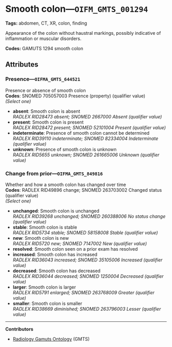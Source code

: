 # Smooth colon—`OIFM_GMTS_001294`

**Tags:** abdomen, CT, XR, colon, finding

Appearance of the colon without haustral markings, possibly indicative of inflammation or muscular disorders.

**Codes:** GAMUTS 1294 smooth colon

## Attributes

### Presence—`OIFMA_GMTS_644521`

Presence or absence of smooth colon  
**Codes**: SNOMED 705057003 Presence (property) (qualifier value)  
*(Select one)*

- **absent**: Smooth colon is absent  
_RADLEX RID28473 absent; SNOMED 2667000 Absent (qualifier value)_
- **present**: Smooth colon is present  
_RADLEX RID28472 present; SNOMED 52101004 Present (qualifier value)_
- **indeterminate**: Presence of smooth colon cannot be determined  
_RADLEX RID39110 indeterminate; SNOMED 82334004 Indeterminate (qualifier value)_
- **unknown**: Presence of smooth colon is unknown  
_RADLEX RID5655 unknown; SNOMED 261665006 Unknown (qualifier value)_

### Change from prior—`OIFMA_GMTS_849816`

Whether and how a smooth colon has changed over time  
**Codes**: RADLEX RID49896 change; SNOMED 263703002 Changed status (qualifier value)  
*(Select one)*

- **unchanged**: Smooth colon is unchanged  
_RADLEX RID39268 unchanged; SNOMED 260388006 No status change (qualifier value)_
- **stable**: Smooth colon is stable  
_RADLEX RID5734 stable; SNOMED 58158008 Stable (qualifier value)_
- **new**: Smooth colon is new  
_RADLEX RID5720 new; SNOMED 7147002 New (qualifier value)_
- **resolved**: Smooth colon seen on a prior exam has resolved  
- **increased**: Smooth colon has increased  
_RADLEX RID36043 increased; SNOMED 35105006 Increased (qualifier value)_
- **decreased**: Smooth colon has decreased  
_RADLEX RID36044 decreased; SNOMED 1250004 Decreased (qualifier value)_
- **larger**: Smooth colon is larger  
_RADLEX RID5791 enlarged; SNOMED 263768009 Greater (qualifier value)_
- **smaller**: Smooth colon is smaller  
_RADLEX RID38669 diminished; SNOMED 263796003 Lesser (qualifier value)_

---

**Contributors**

- [Radiology Gamuts Ontology](https://gamuts.net/) (GMTS)